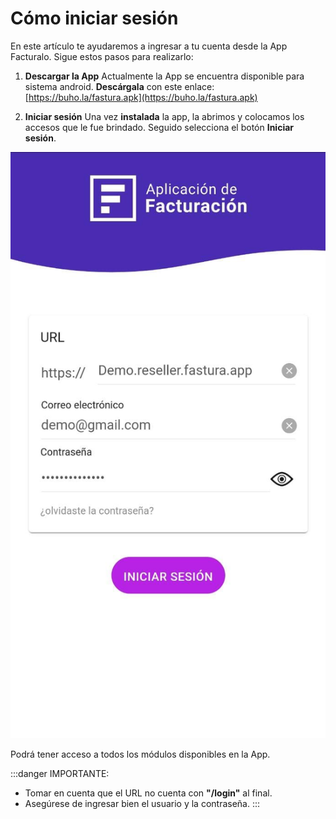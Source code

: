# Cómo iniciar sesión

En este artículo te ayudaremos a ingresar a tu cuenta desde la App Facturalo. Sigue estos pasos para realizarlo:

1. **Descargar la App**
Actualmente la App se encuentra disponible para sistema android. **Descárgala** con este enlace: [https://buho.la/fastura.apk](https://buho.la/fastura.apk)

2. **Iniciar sesión**
Una vez **instalada** la app, la abrimos y colocamos los accesos que le fue brindado. Seguido selecciona el botón **Iniciar sesión**.

![Alt text](img/app1.jpeg)

Podrá tener acceso a todos los módulos disponibles en la App.

:::danger IMPORTANTE:

- Tomar en cuenta que el URL no cuenta con **"/login"** al final.
- Asegúrese de ingresar bien el usuario y la contraseña.
:::
